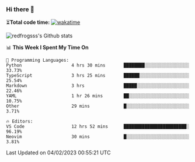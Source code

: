 ### Hi there 👋

⏳**Total code time:** [![wakatime](https://wakatime.com/badge/user/2cbd8003-b8b8-4565-92d7-ad9c23ff1846.svg)](https://wakatime.com/@2cbd8003-b8b8-4565-92d7-ad9c23ff1846)

<img src="https://github-readme-stats.vercel.app/api?username=redfrogsss&show_icons=true" alt="redfrogsss's Github stats"></img>

<!--START_SECTION:waka-->
📊 **This Week I Spent My Time On** 

```text
💬 Programming Languages: 
Python                   4 hrs 30 mins       ████████░░░░░░░░░░░░░░░░░   33.73% 
TypeScript               3 hrs 25 mins       ██████░░░░░░░░░░░░░░░░░░░   25.54% 
Markdown                 3 hrs               █████░░░░░░░░░░░░░░░░░░░░   22.46% 
YAML                     1 hr 26 mins        ██░░░░░░░░░░░░░░░░░░░░░░░   10.75% 
Other                    29 mins             █░░░░░░░░░░░░░░░░░░░░░░░░   3.71%

🔥 Editors: 
VS Code                  12 hrs 52 mins      ████████████████████████░   96.19% 
Neovim                   30 mins             █░░░░░░░░░░░░░░░░░░░░░░░░   3.81%

```


 Last Updated on 04/02/2023 00:55:21 UTC
<!--END_SECTION:waka-->
